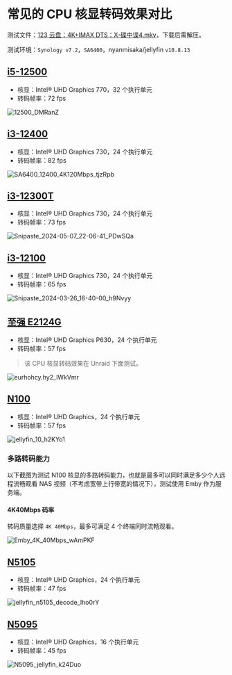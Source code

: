 # 常见的 CPU 核显转码效果对比

测试文件：[123 云盘：4K+IMAX DTS：X-碟中谍4.mkv](https://www.123pan.com/s/1JKMjv-VJxo.html)，下载后需解压。

测试环境：`Synology v7.2`，`SA6400`，nyanmisaka/jellyfin `v10.8.13`

## [i5-12500](https://www.intel.cn/content/www/cn/zh/products/sku/96144/intel-core-i512500-processor-18m-cache-up-to-4-60-ghz/specifications.html)
- 核显：Intel® UHD Graphics 770，32 个执行单元
- 转码帧率：72 fps

![12500_DMRanZ](https://img-1255332810.cos.ap-chengdu.myqcloud.com/12500_DMRanZ.png)

## [i3-12400](https://ark.intel.com/content/www/cn/zh/ark/products/134586/intel-core-i5-12400-processor-18m-cache-up-to-4-40-ghz.html)

- 核显：Intel® UHD Graphics 730，24 个执行单元
- 转码帧率：82 fps

![SA6400_12400_4K120Mbps_tjzRpb](https://img-1255332810.cos.ap-chengdu.myqcloud.com/SA6400_12400_4K120Mbps_tjzRpb.jpg)

## [i3-12300T](https://www.intel.cn/content/www/cn/zh/products/sku/223096/intel-core-i312300t-processor-12m-cache-up-to-4-20-ghz/specifications.html)

- 核显：Intel® UHD Graphics 730，24 个执行单元
- 转码帧率：73 fps

![Snipaste_2024-05-07_22-06-41_PDwSQa](https://img-1255332810.cos.ap-chengdu.myqcloud.com/Snipaste_2024-05-07_22-06-41_PDwSQa.png)

## [i3-12100](https://ark.intel.com/content/www/cn/zh/ark/products/134584/intel-core-i3-12100-processor-12m-cache-up-to-4-30-ghz.html)

- 核显：Intel® UHD Graphics 730，24 个执行单元
- 转码帧率：65 fps

![Snipaste_2024-03-26_16-40-00_h9Nvyy](https://img-1255332810.cos.ap-chengdu.myqcloud.com/Snipaste_2024-03-26_16-40-00_h9Nvyy.png)

## [至强 E2124G](https://www.intel.cn/content/www/cn/zh/products/sku/134854/intel-xeon-e2124g-processor-8m-cache-up-to-4-50-ghz/specifications.html)

- 核显：Intel® UHD Graphics P630，24 个执行单元
- 转码帧率：57 fps

> 该 CPU 核显转码效果在 Unraid 下面测试。

![eurhohcy.hy2_lWkVmr](https://img-1255332810.cos.ap-chengdu.myqcloud.com/eurhohcy.hy2_lWkVmr.png)

## [N100](https://ark.intel.com/content/www/cn/zh/ark/products/231803/intel-processor-n100-6m-cache-up-to-3-40-ghz.html)

- 核显：Intel® UHD Graphics，24 个执行单元
- 转码帧率：57 fps

![jellyfin_10_h2KYo1](https://img-1255332810.cos.ap-chengdu.myqcloud.com/jellyfin_10_h2KYo1.png)

### 多路转码能力

以下截图为测试 N100 核显的多路转码能力，也就是最多可以同时满足多少个人远程流畅观看 NAS 视频（不考虑宽带上行带宽的情况下），测试使用 Emby 作为服务端。

#### 4K40Mbps 码率

转码质量选择 `4K 40Mbps`，最多可满足 4 个终端同时流畅观看。

![Emby_4K_40Mbps_wAmPKF](https://img-1255332810.cos.ap-chengdu.myqcloud.com/Emby_4K_40Mbps_wAmPKF.png)

## [N5105](https://www.intel.cn/content/www/cn/zh/products/sku/212328/intel-celeron-processor-n5105-4m-cache-up-to-2-90-ghz/specifications.html)

- 核显：Intel® UHD Graphics，24 个执行单元
- 转码帧率：47 fps

![jellyfin_n5105_decode_lho0rY](https://img-1255332810.cos.ap-chengdu.myqcloud.com/jellyfin_n5105_decode_lho0rY.png)

## [N5095](https://www.intel.cn/content/www/cn/zh/products/sku/212322/intel-celeron-processor-n5095-4m-cache-up-to-2-90-ghz/specifications.html)

- 核显：Intel® UHD Graphics，16 个执行单元
- 转码帧率：45 fps

![N5095_jellyfin_k24Duo](https://img-1255332810.cos.ap-chengdu.myqcloud.com/N5095_jellyfin_k24Duo.png)